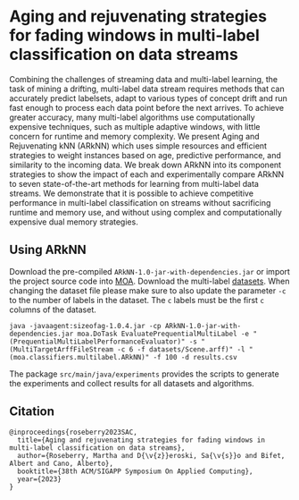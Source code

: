 # Aging and rejuvenating strategies for fading windows in multi-label classification on data streams

Combining the challenges of streaming data and multi-label learning, the task of mining a drifting, multi-label data stream requires methods that can accurately predict labelsets, adapt to various types of concept drift and run fast enough to process each data point before the next arrives. To achieve greater accuracy, many multi-label algorithms use computationally expensive techniques, such as multiple adaptive windows, with little concern for runtime and memory complexity. We present Aging and Rejuvenating kNN (ARkNN) which uses simple resources and efficient strategies to weight instances based on age, predictive performance, and similarity to the incoming data. We break down ARkNN into its component strategies to show the impact of each and experimentally compare ARkNN to seven state-of-the-art methods for learning from multi-label data streams. We demonstrate that it is possible to achieve competitive performance in multi-label classification on streams without sacrificing runtime and memory use, and without using complex and computationally expensive dual memory strategies.

## Using ARkNN

Download the pre-compiled `ARkNN-1.0-jar-with-dependencies.jar` or import the project source code into [MOA](https://github.com/Waikato/moa). Download the multi-label [datasets](https://drive.google.com/file/d/1eB3T70aagGSZjSmg4t4s0yIxEjWxLdmz/view?usp=sharing). When changing the dataset file please make sure to also update the parameter `-c` to the number of labels in the dataset. The `c` labels must be the first `c` columns of the dataset.

```
java -javaagent:sizeofag-1.0.4.jar -cp ARkNN-1.0-jar-with-dependencies.jar moa.DoTask EvaluatePrequentialMultiLabel -e "(PrequentialMultiLabelPerformanceEvaluator)" -s "(MultiTargetArffFileStream -c 6 -f datasets/Scene.arff)" -l "(moa.classifiers.multilabel.ARkNN)" -f 100 -d results.csv
```

The package `src/main/java/experiments` provides the scripts to generate the experiments and collect results for all datasets and algorithms.

## Citation
```
@inproceedings{roseberry2023SAC,
  title={Aging and rejuvenating strategies for fading windows in multi-label classification on data streams},
  author={Roseberry, Martha and D{\v{z}}eroski, Sa{\v{s}}o and Bifet, Albert and Cano, Alberto},
  booktitle={38th ACM/SIGAPP Symposium On Applied Computing},
  year={2023}
}
```